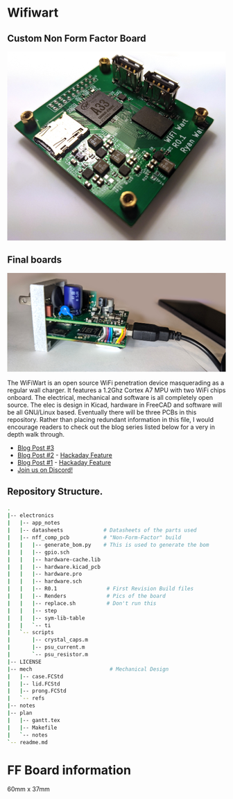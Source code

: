 # Wifiwart
## Custom Non Form Factor Board
![](media/board.jpg)

## Final boards
![](media/complete/PXL_20211027_170643707_edit.jpg)

The WiFiWart is an open source WiFi penetration device masquerading as a
regular wall charger. It features a 1.2Ghz Cortex A7 MPU with two WiFi
chips onboard. The electrical, mechanical and software is all completely
open source. The elec is design in Kicad, hardware in FreeCAD and software
will be all GNU/Linux based. Eventually there will be three PCBs in this
repository. Rather than placing redundant information in this file, I would
encourage readers to check out the blog series listed below for a very in
depth walk through.

- [Blog Post #3](https://machinehum.medium.com/im-putting-a-wifi-router-into-a-wall-charger-part-2-bf04c779c905)
- [Blog Post #2](https://machinehum.medium.com/im-putting-a-wifi-router-into-a-wall-charger-part-1-882df714bbf3) - [Hackaday Feature](https://hackaday.com/2021/07/03/wifiwart-linux-pentesting-device-gets-first-pcbs/)
- [Blog Post #1](https://machinehum.medium.com/im-putting-a-wifi-router-into-a-wall-charger-part-0-2c1e1a80ccde) - [Hackaday Feature](https://hackaday.com/2021/05/06/putting-an-ultra-tiny-linux-board-in-a-phone-charger-eventually/)
- [Join us on Discord!](https://discord.gg/EtZT7mjNuM)

## Repository Structure.
``` bash
.
|-- electronics
|   |-- app_notes
|   |-- datasheets             # Datasheets of the parts used
|   |-- nff_comp_pcb           # "Non-Form-Factor" build
|   |   |-- generate_bom.py    # This is used to generate the bom
|   |   |-- gpio.sch
|   |   |-- hardware-cache.lib
|   |   |-- hardware.kicad_pcb
|   |   |-- hardware.pro
|   |   |-- hardware.sch
|   |   |-- R0.1                # First Revision Build files
|   |   |-- Renders             # Pics of the board
|   |   |-- replace.sh          # Don't run this
|   |   |-- step             
|   |   |-- sym-lib-table
|   |   `-- ti
|   `-- scripts
|       |-- crystal_caps.m
|       |-- psu_current.m
|       `-- psu_resistor.m
|-- LICENSE
|-- mech                         # Mechanical Design
|   |-- case.FCStd
|   |-- lid.FCStd
|   |-- prong.FCStd
|   `-- refs
|-- notes
|-- plan
|   |-- gantt.tex
|   |-- Makefile
|   `-- notes
`-- readme.md
```

# FF Board information
60mm x 37mm
